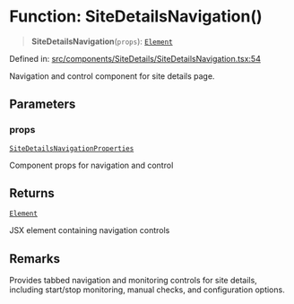 # Function: SiteDetailsNavigation()

> **SiteDetailsNavigation**(`props`): [`Element`](https://github.com/DefinitelyTyped/DefinitelyTyped/blob/1a60e1b9a9062ff9c48c681ca3d8b6f717b616b9/types/react/jsx-runtime.d.ts#L6)

Defined in: [src/components/SiteDetails/SiteDetailsNavigation.tsx:54](https://github.com/Nick2bad4u/Uptime-Watcher/blob/dca5483e793478722cd3e6e125cafcec5fc771f0/src/components/SiteDetails/SiteDetailsNavigation.tsx#L54)

Navigation and control component for site details page.

## Parameters

### props

[`SiteDetailsNavigationProperties`](../interfaces/SiteDetailsNavigationProperties.md)

Component props for navigation and control

## Returns

[`Element`](https://github.com/DefinitelyTyped/DefinitelyTyped/blob/1a60e1b9a9062ff9c48c681ca3d8b6f717b616b9/types/react/jsx-runtime.d.ts#L6)

JSX element containing navigation controls

## Remarks

Provides tabbed navigation and monitoring controls for site details,
including start/stop monitoring, manual checks, and configuration options.
